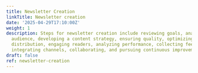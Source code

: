 ```yaml
---
title: Newsletter Creation
linkTitle: Newsletter creation
date: '2025-04-29T17:10:00Z'
weight: 1
description: Steps for newsletter creation include reviewing goals, analyzing the
  audience, developing a content strategy, ensuring quality, optimizing design, scheduling
  distribution, engaging readers, analyzing performance, collecting feedback, archiving,
  integrating channels, collaborating, and pursuing continuous improvement.
draft: false
ref: newsletter-creation
---
```


